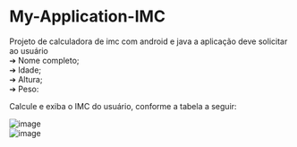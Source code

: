 # My-Application-IMC
<p> Projeto de calculadora de imc com android e java a aplicação deve solicitar ao usuário
  <br>
  ➔ Nome completo;
  <br>
  ➔ Idade;
  <br>
  ➔ Altura;
  <br>
  ➔ Peso:</p>

<p> Calcule e exiba o IMC do usuário, conforme a tabela a seguir: </p>

![image](https://github.com/aesley/My-Application-IMC/assets/95926189/a708fe64-3eea-4a59-ad14-02c3a6e92878)
<br>
![image](https://github.com/aesley/My-Application-IMC/assets/95926189/e0239d0d-84a2-483c-8981-91980dee1573)




